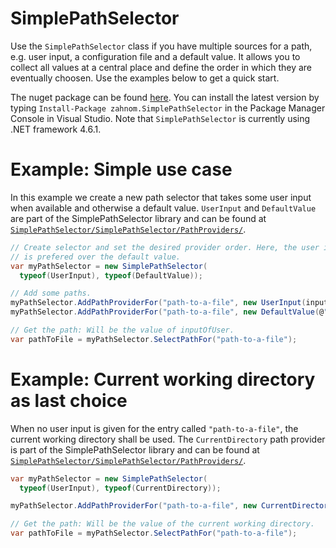 # SimplePathSelector
Use the `SimplePathSelector` class if you have multiple sources for a path, e.g. user input, a configuration file and a default value. It allows you to collect all values at a central place and define the order in which they are eventually choosen. Use the examples below to get a quick start. 

The nuget package can be found [here](https://www.nuget.org/packages/zahnom.SimplePathSelector/). You can install the latest version by typing `Install-Package zahnom.SimplePathSelector` in the Package Manager Console in Visual Studio. Note that `SimplePathSelector` is currently using .NET framework 4.6.1.

# Example: Simple use case
In this example we create a new path selector that takes some user input when available and otherwise a default value. `UserInput` and `DefaultValue` are part of the SimplePathSelector library and can be found at [`SimplePathSelector/SimplePathSelector/PathProviders/`](https://github.com/zahnom/SimplePathSelector/tree/master/SimplePathSelector/PathProviders).
```c#
// Create selector and set the desired provider order. Here, the user input
// is prefered over the default value.
var myPathSelector = new SimplePathSelector(
  typeof(UserInput), typeof(DefaultValue));

// Add some paths.
myPathSelector.AddPathProviderFor("path-to-a-file", new UserInput(inputOfUser));
myPathSelector.AddPathProviderFor("path-to-a-file", new DefaultValue(@"C:\some\dir\");

// Get the path: Will be the value of inputOfUser.
var pathToFile = myPathSelector.SelectPathFor("path-to-a-file");
```
# Example: Current working directory as last choice
When no user input is given for the entry called `"path-to-a-file"`, the current working directory shall be used. The `CurrentDirectory` path provider is part of the SimplePathSelector library and can be found at [`SimplePathSelector/SimplePathSelector/PathProviders/`](https://github.com/zahnom/SimplePathSelector/tree/master/SimplePathSelector/PathProviders).
```c#
var myPathSelector = new SimplePathSelector(
  typeof(UserInput), typeof(CurrentDirectory));

myPathSelector.AddPathProviderFor("path-to-a-file", new CurrentDirectory());

// Get the path: Will be the value of the current working directory.
var pathToFile = myPathSelector.SelectPathFor("path-to-a-file");
```
